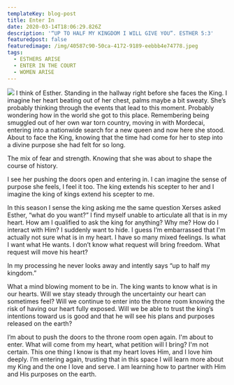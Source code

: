 ```yaml
---
templateKey: blog-post
title: Enter In
date: 2020-03-14T18:06:29.826Z
description: '“UP TO HALF MY KINGDOM I WILL GIVE YOU”. ESTHER 5:3'
featuredpost: false
featuredimage: /img/40587c90-50ca-4172-9189-eebbb4e74778.jpeg
tags:
  - ESTHERS ARISE
  - ENTER IN THE COURT
  - WOMEN ARISE
---
```

![](/img/40587c90-50ca-4172-9189-eebbb4e74778.jpeg)
I think of Esther. Standing in the hallway right before she faces the King. I imagine her heart beating out of her chest, palms maybe a bit sweaty. She’s probably thinking through the events that lead to this moment. Probably wondering how in the world she got to this place. Remembering being smuggled out of her own war torn country, moving in with Mordecai, entering into a nationwide search for a new queen and now here she stood. About to face the King,  knowing that the time had come for her to step into a divine purpose she had felt for so long. 

The mix of fear and strength. Knowing that she was about to shape the course of history. 

I see her pushing the doors open and entering in. I can imagine the sense of purpose she feels, I feel it too. The king extends his scepter to her and I imagine the king of kings extend his scepter to me. 



In this season I sense the king asking me the same question Xerses asked Esther,  “what do you want?” I find myself unable to articulate all that is in my heart. How am I qualified to ask the king for anything? Why me? How do I interact with Him? I suddenly want to hide. I guess I’m embarrassed that I'm actually not sure what is in my heart.  I have so many mixed feelings. Is what I want what He wants.  I don’t know what request will bring freedom. What request will move his heart? 

In my processing he never looks away and intently says “up to half my kingdom.” 

What a mind blowing moment to be in. The king wants to know what is in our hearts. Will we stay steady through the uncertainty our heart can sometimes feel? Will we continue to enter into the throne room knowing the risk of having our heart fully exposed. Will we be able to trust the king’s intentions toward us is good and that he will see his plans and purposes released on the earth? 



I’m about to push the doors to the throne room open again. I'm about to enter. What will come from my heart, what petition will I bring? I'm not certain.  This one thing I know is that my heart loves Him, and I love him deeply.   I’m entering again, trusting that in this space I will learn more about my King and the one I love  and serve.   I am learning how  to partner with Him and His purposes on the earth.
